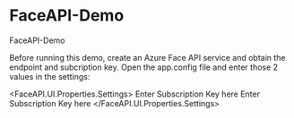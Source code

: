 # FaceAPI-Demo
FaceAPI-Demo

Before running this demo, create an Azure Face API service and obtain the endpoint and subcription key. 
Open the app.config file and enter those 2 values in the settings:

<FaceAPI.UI.Properties.Settings>
    <setting name="SUBSCRIPTION_KEY" serializeAs="String">
        <value>Enter Subscription Key here</value>
    </setting>
    <setting name="ENDPOINT" serializeAs="String">
        <value>Enter Subscription Key here</value>
    </setting>
</FaceAPI.UI.Properties.Settings>

